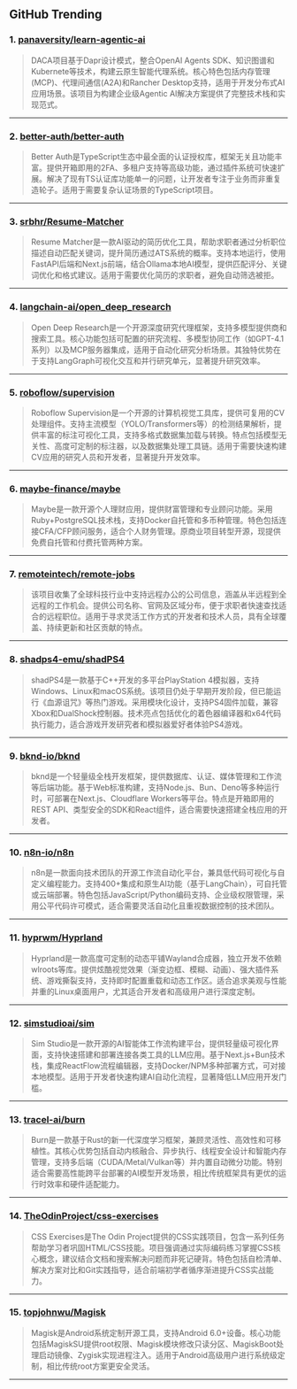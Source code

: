 ## GitHub Trending


### 1. [panaversity/learn-agentic-ai](https://github.com/panaversity/learn-agentic-ai)
> DACA项目基于Dapr设计模式，整合OpenAI Agents SDK、知识图谱和Kubernete等技术，构建云原生智能代理系统。核心特色包括内存管理(MCP)、代理间通信(A2A)和Rancher Desktop支持，适用于开发分布式AI应用场景。该项目为构建企业级Agentic AI解决方案提供了完整技术栈和实现范式。
---

### 2. [better-auth/better-auth](https://github.com/better-auth/better-auth)
> Better Auth是TypeScript生态中最全面的认证授权库，框架无关且功能丰富。提供开箱即用的2FA、多租户支持等高级功能，通过插件系统可快速扩展。解决了现有TS认证库功能单一的问题，让开发者专注于业务而非重复造轮子。适用于需要复杂认证场景的TypeScript项目。
---

### 3. [srbhr/Resume-Matcher](https://github.com/srbhr/Resume-Matcher)
> Resume Matcher是一款AI驱动的简历优化工具，帮助求职者通过分析职位描述自动匹配关键词，提升简历通过ATS系统的概率。支持本地运行，使用FastAPI后端和Next.js前端，结合Ollama本地AI模型，提供匹配评分、关键词优化和格式建议。适用于需要优化简历的求职者，避免自动筛选被拒。
---

### 4. [langchain-ai/open_deep_research](https://github.com/langchain-ai/open_deep_research)
> Open Deep Research是一个开源深度研究代理框架，支持多模型提供商和搜索工具。核心功能包括可配置的研究流程、多模型协同工作（如GPT-4.1系列）以及MCP服务器集成，适用于自动化研究分析场景。其独特优势在于支持LangGraph可视化交互和并行研究单元，显著提升研究效率。
---

### 5. [roboflow/supervision](https://github.com/roboflow/supervision)
> Roboflow Supervision是一个开源的计算机视觉工具库，提供可复用的CV处理组件。支持主流模型（YOLO/Transformers等）的检测结果解析，提供丰富的标注可视化工具，支持多格式数据集加载与转换。特点包括模型无关性、高度可定制的标注器，以及数据集处理工具链。适用于需要快速构建CV应用的研究人员和开发者，显著提升开发效率。
---

### 6. [maybe-finance/maybe](https://github.com/maybe-finance/maybe)
> Maybe是一款开源个人理财应用，提供财富管理和专业顾问功能。采用Ruby+PostgreSQL技术栈，支持Docker自托管和多币种管理。特色包括连接CFA/CFP顾问服务，适合个人财务管理。原商业项目转型开源，现提供免费自托管和付费托管两种方案。
---

### 7. [remoteintech/remote-jobs](https://github.com/remoteintech/remote-jobs)
> 该项目收集了全球科技行业中支持远程办公的公司信息，涵盖从半远程到全远程的工作机会。提供公司名称、官网及区域分布，便于求职者快速查找适合的远程职位。适用于寻求灵活工作方式的开发者和技术人员，具有全球覆盖、持续更新和社区贡献的特点。
---

### 8. [shadps4-emu/shadPS4](https://github.com/shadps4-emu/shadPS4)
> shadPS4是一款基于C++开发的多平台PlayStation 4模拟器，支持Windows、Linux和macOS系统。该项目仍处于早期开发阶段，但已能运行《血源诅咒》等热门游戏。采用模块化设计，支持PS4固件加载，兼容Xbox和DualShock控制器。技术亮点包括优化的着色器编译器和x64代码执行能力，适合游戏开发研究者和模拟器爱好者体验PS4游戏。
---

### 9. [bknd-io/bknd](https://github.com/bknd-io/bknd)
> bknd是一个轻量级全栈开发框架，提供数据库、认证、媒体管理和工作流等后端功能。基于Web标准构建，支持Node.js、Bun、Deno等多种运行时，可部署在Next.js、Cloudflare Workers等平台。特点是开箱即用的REST API、类型安全的SDK和React组件，适合需要快速搭建全栈应用的开发者。
---

### 10. [n8n-io/n8n](https://github.com/n8n-io/n8n)
> n8n是一款面向技术团队的开源工作流自动化平台，兼具低代码可视化与自定义编程能力。支持400+集成和原生AI功能（基于LangChain），可自托管或云端部署。特色包括JavaScript/Python编码支持、企业级权限管理，采用公平代码许可模式，适合需要灵活自动化且重视数据控制的技术团队。
---

### 11. [hyprwm/Hyprland](https://github.com/hyprwm/Hyprland)
> Hyprland是一款高度可定制的动态平铺Wayland合成器，独立开发不依赖wlroots等库。提供炫酷视觉效果（渐变边框、模糊、动画）、强大插件系统、游戏撕裂支持，支持即时配置重载和动态工作区。适合追求美观与性能并重的Linux桌面用户，尤其适合开发者和高级用户进行深度定制。
---

### 12. [simstudioai/sim](https://github.com/simstudioai/sim)
> Sim Studio是一款开源的AI智能体工作流构建平台，提供轻量级可视化界面，支持快速搭建和部署连接各类工具的LLM应用。基于Next.js+Bun技术栈，集成ReactFlow流程编辑器，支持Docker/NPM多种部署方式，可对接本地模型。适用于开发者快速构建AI自动化流程，显著降低LLM应用开发门槛。
---

### 13. [tracel-ai/burn](https://github.com/tracel-ai/burn)
> Burn是一款基于Rust的新一代深度学习框架，兼顾灵活性、高效性和可移植性。其核心优势包括自动内核融合、异步执行、线程安全设计和智能内存管理，支持多后端（CUDA/Metal/Vulkan等）并内置自动微分功能。特别适合需要高性能跨平台部署的AI模型开发场景，相比传统框架具有更优的运行时效率和硬件适配能力。
---

### 14. [TheOdinProject/css-exercises](https://github.com/TheOdinProject/css-exercises)
> CSS Exercises是The Odin Project提供的CSS实践项目，包含一系列任务帮助学习者巩固HTML/CSS技能。项目强调通过实际编码练习掌握CSS核心概念，建议结合文档和搜索解决问题而非死记硬背。特色包括自检清单、解决方案对比和Git实践指导，适合前端初学者循序渐进提升CSS实战能力。
---

### 15. [topjohnwu/Magisk](https://github.com/topjohnwu/Magisk)
> Magisk是Android系统定制开源工具，支持Android 6.0+设备。核心功能包括MagiskSU提供root权限、Magisk模块修改只读分区、MagiskBoot处理启动镜像、Zygisk实现进程注入。适用于Android高级用户进行系统级定制，相比传统root方案更安全灵活。
---
